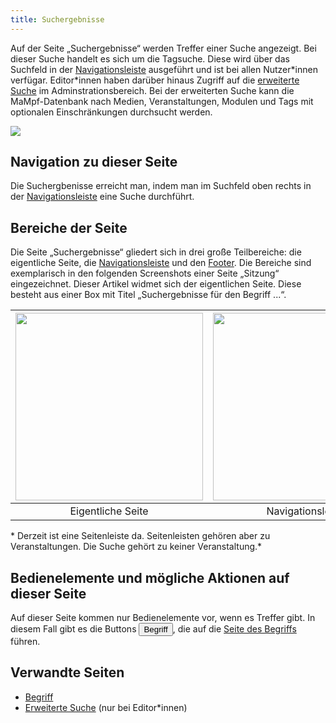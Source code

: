 ```yaml
---
title: Suchergebnisse
---
```


Auf der Seite „Suchergebnisse“ werden Treffer einer Suche angezeigt. Bei dieser Suche handelt es sich um die Tagsuche. Diese wird über das Suchfeld in der [Navigationsleiste](nav-bar) ausgeführt und ist bei allen Nutzer\*innen verfügar. Editor\*innen haben darüber hinaus Zugriff auf die [erweiterte Suche](ed-search-extended) im Adminstrationsbereich. Bei der erweiterten Suche kann die MaMpf-Datenbank nach Medien, Veranstaltungen, Modulen und Tags mit optionalen Einschränkungen durchsucht werden.

![](/img/suche.png)

## Navigation zu dieser Seite
Die Suchergbenisse erreicht man, indem man im Suchfeld oben rechts in der [Navigationsleiste](nav-bar) eine Suche durchführt.

## Bereiche der Seite
Die Seite „Suchergebnisse“ gliedert sich in drei große Teilbereiche: die eigentliche Seite, die [Navigationsleiste](nav-bar.md) und den [Footer](footer.md). Die Bereiche sind exemplarisch in den folgenden Screenshots einer Seite „Sitzung“ eingezeichnet. Dieser Artikel widmet sich der eigentlichen Seite. Diese besteht aus einer Box mit Titel „Suchergebnisse für den Begriff ...“.

|<img src="https://media.githubusercontent.com/media/MaMpf-HD/mampf/docs/docs/static/img/Eigentliche_Seite_keine_Sidebar.png" height="300"/> |<img src="https://media.githubusercontent.com/media/MaMpf-HD/mampf/docs/docs/static/img/Navigationsleiste_keine_Sidebar.png" height="300"/>  | <img src="https://media.githubusercontent.com/media/MaMpf-HD/mampf/docs/docs/static/img/Footer_keine_Sidebar.png" height="300"/>|
|:---: | :---: | :---:|
|Eigentliche Seite|Navigationsleiste|Footer|

\* Derzeit ist eine Seitenleiste da. Seitenleisten gehören aber zu Veranstaltungen. Die Suche gehört zu keiner Veranstaltung.\*

## Bedienelemente und mögliche Aktionen auf dieser Seite
Auf dieser Seite kommen nur Bedienelemente vor, wenn es Treffer gibt. In diesem Fall gibt es die Buttons <a href="/mampf/de/mampf-pages/tag" target="_self"><button name="button">Begriff</button></a>, die auf die <a href="/mampf/de/mampf-pages/tag" target="_self">Seite des Begriffs</a> führen.

## Verwandte Seiten
* [Begriff](tag)
* [Erweiterte Suche](ed-search-extended) (nur bei Editor\*innen)
